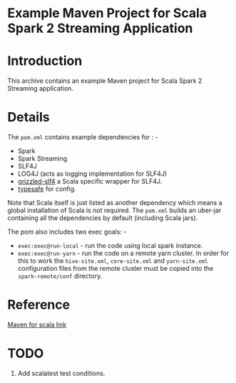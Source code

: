 
Example Maven Project for Scala Spark 2 Streaming Application
=============================================================

# Introduction

This archive contains an example Maven project for Scala Spark 2 Streaming application.

# Details

The `pom.xml` contains example dependencies for : -

* Spark 
* Spark Streaming
* SLF4J
* LOG4J (acts as logging implementation for SLF4J)
* [grizzled-slf4](https://alvinalexander.com/scala/scala-logging-grizzled-slf4j) a Scala specific wrapper for SLF4J.
* [typesafe](https://github.com/lightbend/config) for config.

Note that Scala itself is just listed as another dependency which means a global installation of Scala is not required.
The `pom.xml` builds an uber-jar containing all the dependencies by default (including Scala jars).

The pom also includes two exec goals: -

* `exec:exec@run-local` - run the code using local spark instance.
* `exec:exec@run-yarn`  - run the code on a remote yarn cluster. In order for this to work the `hive-site.xml`, `core-site.xml` and `yarn-site.xml` configuration files from the remote cluster must be copied into the `spark-remote/conf` directory.

# Reference

[Maven for scala link](https://docs.scala-lang.org/tutorials/scala-with-maven.html)

# TODO

1. Add scalatest test conditions.
